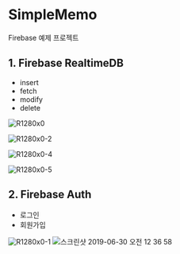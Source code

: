 # SimpleMemo
Firebase 예제 프로젝트 

## 1. Firebase RealtimeDB

- insert 
- fetch 
- modify
- delete 



![R1280x0](https://user-images.githubusercontent.com/9502063/60386079-ca9f8000-9acb-11e9-93cd-826cc8d52863.png)


![R1280x0-2](https://user-images.githubusercontent.com/9502063/60385950-6def9580-9aca-11e9-9cc0-bdd80e1ba465.png)


![R1280x0-4](https://user-images.githubusercontent.com/9502063/60385992-e48c9300-9aca-11e9-924f-086e7176630d.png)


![R1280x0-5](https://user-images.githubusercontent.com/9502063/60386011-1bfb3f80-9acb-11e9-874e-1cd8327a0aef.png)



## 2. Firebase Auth 

- 로그인
- 회원가입 
  
  

![R1280x0-1](https://user-images.githubusercontent.com/9502063/60386137-4dc0d600-9acc-11e9-8a3a-6a9b4c70e5f7.png)
![스크린샷 2019-06-30 오전 12 36 58](https://user-images.githubusercontent.com/9502063/60386399-3fc08480-9acf-11e9-9d35-6f7e0bc08c96.png)
 
